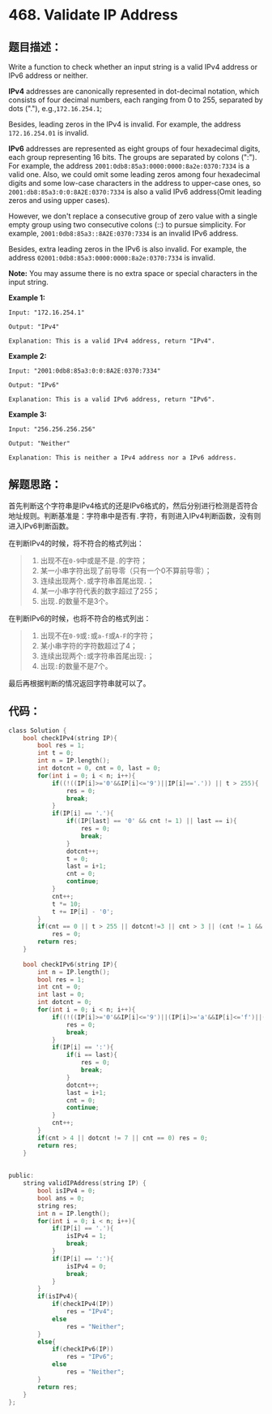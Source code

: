 # 468. Validate IP Address
## 题目描述：
Write a function to check whether an input string is a valid IPv4 address or IPv6 address or neither.   
  
**IPv4** addresses are canonically represented in dot-decimal notation, which consists of four decimal numbers, each ranging from 0 to 255, separated by dots ("."), e.g.,`172.16.254.1`;  
  
Besides, leading zeros in the IPv4 is invalid. For example, the address `172.16.254.01` is invalid.  
  
**IPv6** addresses are represented as eight groups of four hexadecimal digits, each group representing 16 bits. The groups are separated by colons (":"). For example, the address `2001:0db8:85a3:0000:0000:8a2e:0370:7334` is a valid one. Also, we could omit some leading zeros among four hexadecimal digits and some low-case characters in the address to upper-case ones, so `2001:db8:85a3:0:0:8A2E:0370:7334` is also a valid IPv6 address(Omit leading zeros and using upper cases).   
  
However, we don't replace a consecutive group of zero value with a single empty group using two consecutive colons (::) to pursue simplicity. For example, `2001:0db8:85a3::8A2E:0370:7334` is an invalid IPv6 address.   
  
Besides, extra leading zeros in the IPv6 is also invalid. For example, the address `02001:0db8:85a3:0000:0000:8a2e:0370:7334` is invalid.   
  
**Note:** You may assume there is no extra space or special characters in the input string.   
  
**Example 1:**
```
Input: "172.16.254.1"

Output: "IPv4"

Explanation: This is a valid IPv4 address, return "IPv4".
```
  
**Example 2:**
```
Input: "2001:0db8:85a3:0:0:8A2E:0370:7334"

Output: "IPv6"

Explanation: This is a valid IPv6 address, return "IPv6".
```
  
**Example 3:**
```
Input: "256.256.256.256"

Output: "Neither"

Explanation: This is neither a IPv4 address nor a IPv6 address.
```
  
## 解题思路：
首先判断这个字符串是IPv4格式的还是IPv6格式的，然后分别进行检测是否符合地址规则。判断基准是：字符串中是否有`.`字符，有则进入IPv4判断函数，没有则进入IPv6判断函数。  
  
在判断IPv4的时候，将不符合的格式列出：
> 1. 出现不在`0-9`中或是不是`.`的字符；
> 2. 某一小串字符出现了前导零（只有一个0不算前导零）；
> 3. 连续出现两个`.`或字符串首尾出现`.`；
> 4. 某一小串字符代表的数字超过了255；
> 5. 出现`.`的数量不是3个。
  
在判断IPv6的时候，也将不符合的格式列出：
> 1. 出现不在`0-9`或`:`或`a-f`或`A-F`的字符；
> 2. 某小串字符的字符数超过了4；
> 3. 连续出现两个`:`或字符串首尾出现`:`；
> 4. 出现`:`的数量不是7个。
  
最后再根据判断的情况返回字符串就可以了。
## 代码：
``` C
class Solution {
    bool checkIPv4(string IP){
        bool res = 1;
        int t = 0;
        int n = IP.length();
        int dotcnt = 0, cnt = 0, last = 0;
        for(int i = 0; i < n; i++){
            if((!((IP[i]>='0'&&IP[i]<='9')||IP[i]=='.')) || t > 255){
                res = 0;
                break;
            }
            if(IP[i] == '.'){
                if((IP[last] == '0' && cnt != 1) || last == i){
                    res = 0;
                    break;
                }
                dotcnt++;
                t = 0;
                last = i+1;
                cnt = 0;
                continue;
            }
            cnt++;
            t *= 10;
            t += IP[i] - '0';
        }
        if(cnt == 0 || t > 255 || dotcnt!=3 || cnt > 3 || (cnt != 1 && IP[last] == '0'))
            res = 0;
        return res;
    }
    
    bool checkIPv6(string IP){
        int n = IP.length();
        bool res = 1;
        int cnt = 0;
        int last = 0;
        int dotcnt = 0;
        for(int i = 0; i < n; i++){
            if((!((IP[i]>='0'&&IP[i]<='9')||(IP[i]>='a'&&IP[i]<='f')||(IP[i]>='A'&&IP[i]<='F')||IP[i]==':')) || cnt > 4){
                res = 0;
                break;
            }
            if(IP[i] == ':'){
                if(i == last){
                    res = 0;
                    break;
                }
                dotcnt++;
                last = i+1;
                cnt = 0;
                continue;
            }
            cnt++;
        }
        if(cnt > 4 || dotcnt != 7 || cnt == 0) res = 0;
        return res;
    }
    
    
public:
    string validIPAddress(string IP) {
        bool isIPv4 = 0;
        bool ans = 0;
        string res;
        int n = IP.length();
        for(int i = 0; i < n; i++){
            if(IP[i] == '.'){
                isIPv4 = 1;
                break;
            }
            if(IP[i] == ':'){
                isIPv4 = 0;
                break;
            }
        }
        if(isIPv4){
            if(checkIPv4(IP))
                res = "IPv4";
            else 
                res = "Neither";
        }
        else{
            if(checkIPv6(IP))
                res = "IPv6";
            else
                res = "Neither";
        }
        return res;
    }
};
```